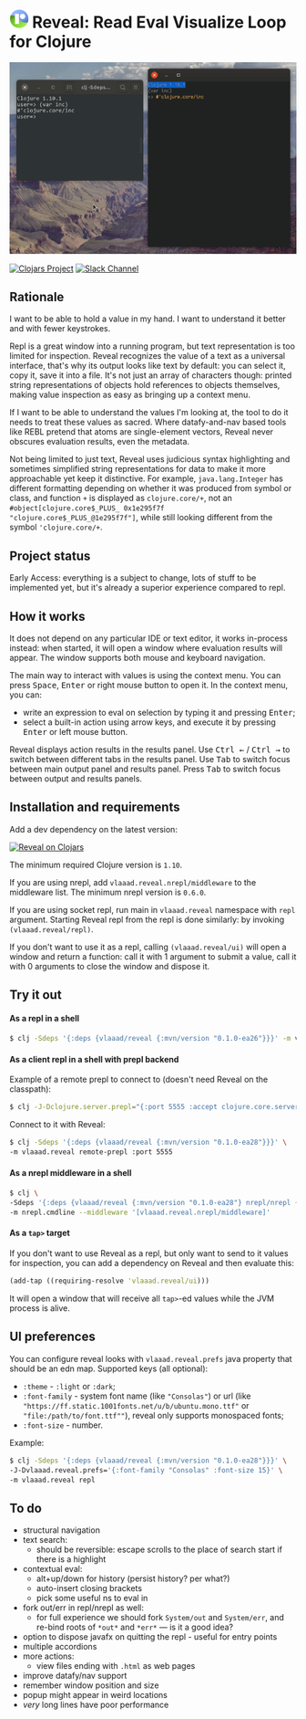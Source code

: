 # ![logo](src/vlaaad/reveal/logo-32.png) Reveal: Read Eval Visualize Loop for Clojure

![demo](doc/demo.gif)

[![Clojars Project](https://img.shields.io/clojars/v/vlaaad/reveal.svg?logo=clojure&logoColor=white)](https://clojars.org/vlaaad/reveal)
[![Slack Channel](https://img.shields.io/badge/slack-reveal@clojurians-blue.svg?logo=slack)](https://clojurians.slack.com/messages/reveal/)

## Rationale

I want to be able to hold a value in my hand. I want to understand it better and with fewer 
keystrokes.

Repl is a great window into a running program, but text representation is too limited for 
inspection. Reveal recognizes the value of a text as a universal interface, that's why its 
output looks like text by default: you can select it, copy it, save it into a file. It's 
not just an array of characters though: printed string representations of objects hold 
references to objects themselves, making value inspection as easy as bringing up a context 
menu.

If I want to be able to understand the values I'm looking at, the tool to do it needs to
treat these values as sacred. Where datafy-and-nav based tools like REBL pretend that 
atoms are single-element vectors, Reveal never obscures evaluation results, even the 
metadata.

Not being limited to just text, Reveal uses judicious syntax highlighting and sometimes 
simplified string representations for data to make it more approachable yet keep it 
distinctive. For example, `java.lang.Integer` has different formatting depending on 
whether it was produced from symbol or class, and function `+` is displayed as 
`clojure.core/+`, not an `#object[clojure.core$_PLUS_ 0x1e295f7f "clojure.core$_PLUS_@1e295f7f"]`, 
while still looking different from the symbol `'clojure.core/+`.


## Project status

Early Access: everything is a subject to change, lots of stuff to be implemented yet, but 
it's already a superior experience compared to repl.

## How it works

It does not depend on any particular IDE or text editor, it works in-process instead: when 
started, it will open a window where evaluation results will appear. The window supports 
both mouse and keyboard navigation. 

The main way to interact with values is using the context menu. You can press 
<kbd>Space</kbd>, <kbd>Enter</kbd> or right mouse button to open it. In the 
context menu, you can:
- write an expression to eval on selection by typing it and pressing <kbd>Enter</kbd>;
- select a built-in action using arrow keys, and execute it by pressing <kbd>Enter</kbd>
  or left mouse button.

Reveal displays action results in the results panel. Use <kbd>Ctrl ←</kbd> / <kbd>Ctrl →</kbd>
to switch between different tabs in the results panel. Use <kbd>Tab</kbd> to switch focus
between main output panel and results panel. Press <kbd>Tab</kbd> to switch focus between
output and results panels.

## Installation and requirements

Add a dev dependency on the latest version:

[![Reveal on Clojars](https://clojars.org/vlaaad/reveal/latest-version.svg)](https://clojars.org/vlaaad/reveal)

The minimum required Clojure version is `1.10`.

If you are using nrepl, add `vlaaad.reveal.nrepl/middleware` to the middleware list. 
The minimum nrepl version is `0.6.0`.

If you are using socket repl, run main in `vlaaad.reveal` namespace with `repl` argument.
Starting Reveal repl from the repl is done similarly: by invoking `(vlaaad.reveal/repl)`. 

If you don't want to use it as a repl, calling `(vlaaad.reveal/ui)` will open 
a window and return a function: call it with 1 argument to submit a value, call it 
with 0 arguments to close the window and dispose it.

## Try it out

#### As a repl in a shell

```sh
$ clj -Sdeps '{:deps {vlaaad/reveal {:mvn/version "0.1.0-ea26"}}}' -m vlaaad.reveal repl
```

#### As a client repl in a shell with prepl backend

Example of a remote prepl to connect to (doesn't need Reveal on the classpath):
```sh
$ clj -J-Dclojure.server.prepl="{:port 5555 :accept clojure.core.server/io-prepl}"
```

Connect to it with Reveal:
```sh
$ clj -Sdeps '{:deps {vlaaad/reveal {:mvn/version "0.1.0-ea28"}}}' \
-m vlaaad.reveal remote-prepl :port 5555
```

#### As a nrepl middleware in a shell

```sh
$ clj \
-Sdeps '{:deps {vlaaad/reveal {:mvn/version "0.1.0-ea28"} nrepl/nrepl {:mvn/version "0.7.0"}}}' \
-m nrepl.cmdline --middleware '[vlaaad.reveal.nrepl/middleware]'
```

#### As a `tap>` target

If you don't want to use Reveal as a repl, but only want to send to it values for 
inspection, you can add a dependency on Reveal and then evaluate this:
```clj
(add-tap ((requiring-resolve 'vlaaad.reveal/ui)))
```

It will open a window that will receive all `tap>`-ed values while the JVM process is 
alive.

## UI preferences

You can configure reveal looks with `vlaaad.reveal.prefs` java property that should be
an edn map. Supported keys (all optional):
- `:theme` - `:light` or `:dark`;
- `:font-family` - system font name (like `"Consolas"`) or url (like
  `"https://ff.static.1001fonts.net/u/b/ubuntu.mono.ttf"` or `"file:/path/to/font.ttf""`),
  reveal only supports monospaced fonts;
- `:font-size` - number.

Example:
```sh
$ clj -Sdeps '{:deps {vlaaad/reveal {:mvn/version "0.1.0-ea28"}}}' \
-J-Dvlaaad.reveal.prefs='{:font-family "Consolas" :font-size 15}' \
-m vlaaad.reveal repl
```

## To do
- structural navigation
- text search:
  - should be reversible: escape scrolls to the place of search start if there is
    a highlight
- contextual eval:
  - alt+up/down for history (persist history? per what?)
  - auto-insert closing brackets
  - pick some useful ns to eval in
- fork out/err in repl/nrepl as well:
  - for full experience we should fork `System/out` and `System/err`, and re-bind roots of `*out*` and `*err*` — is it 
    a good idea?
- option to dispose javafx on quitting the repl - useful for entry points
- multiple accordions
- more actions:
  - view files ending with `.html` as web pages
- improve datafy/nav support
- remember window position and size
- popup might appear in weird locations
- *very* long lines have poor performance
